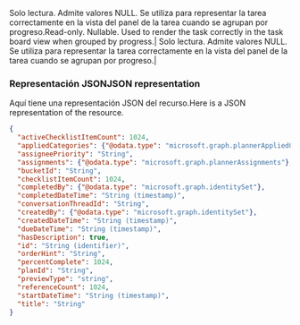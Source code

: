 <span data-ttu-id="4f70c-p118">Solo lectura. Admite valores NULL. Se utiliza para representar la tarea correctamente en la vista del panel de la tarea cuando se agrupan por progreso.</span><span class="sxs-lookup"><span data-stu-id="4f70c-p118">Read-only. Nullable. Used to render the task correctly in the task board view when grouped by progress.</span></span>| Solo lectura. Admite valores NULL. Se utiliza para representar la tarea correctamente en la vista del panel de la tarea cuando se agrupan por progreso.|

### <span data-ttu-id="4f70c-233">Representación JSON</span><span class="sxs-lookup"><span data-stu-id="4f70c-233">JSON representation</span></span>
<a id="json-representation" class="xliff"></a>

<span data-ttu-id="4f70c-234">Aquí tiene una representación JSON del recurso.</span><span class="sxs-lookup"><span data-stu-id="4f70c-234">Here is a JSON representation of the resource.</span></span>

<!-- {
  "blockType": "resource",
  "optionalProperties": [

  ],
  "@odata.type": "microsoft.graph.plannerTask"
}-->

```json
{
  "activeChecklistItemCount": 1024,
  "appliedCategories": {"@odata.type": "microsoft.graph.plannerAppliedCategories"},
  "assigneePriority": "String",
  "assignments": {"@odata.type": "microsoft.graph.plannerAssignments"},
  "bucketId": "String",
  "checklistItemCount": 1024,
  "completedBy": {"@odata.type": "microsoft.graph.identitySet"},
  "completedDateTime": "String (timestamp)",
  "conversationThreadId": "String",
  "createdBy": {"@odata.type": "microsoft.graph.identitySet"},
  "createdDateTime": "String (timestamp)",
  "dueDateTime": "String (timestamp)",
  "hasDescription": true,
  "id": "String (identifier)",
  "orderHint": "String",
  "percentComplete": 1024,
  "planId": "String",
  "previewType": "string",
  "referenceCount": 1024,
  "startDateTime": "String (timestamp)",
  "title": "String"
}

```

<!-- uuid: 8fcb5dbc-d5aa-4681-8e31-b001d5168d79
2015-10-25 14:57:30 UTC -->
<!-- {
  "type": "#page.annotation",
  "description": "plannerTask resource",
  "keywords": "",
  "section": "documentation",
  "tocPath": ""
}-->